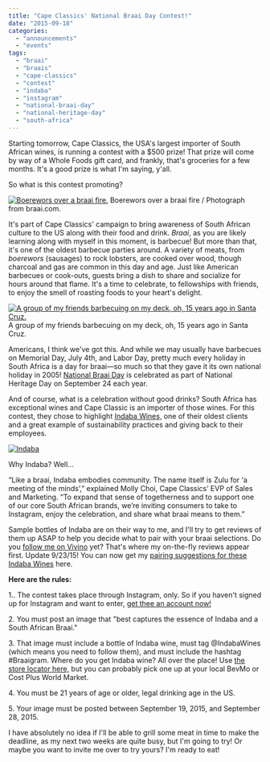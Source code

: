```yaml
---
title: "Cape Classics' National Braai Day Contest!"
date: "2015-09-18"
categories:
  - "announcements"
  - "events"
tags:
  - "braai"
  - "braais"
  - "cape-classics"
  - "contest"
  - "indaba"
  - "instagram"
  - "national-braai-day"
  - "national-heritage-day"
  - "south-africa"
---
```


Starting tomorrow, Cape Classics, the USA's largest importer of South African wines, is running a contest with a $500 prize! That prize will come by way of a Whole Foods gift card, and frankly, that's groceries for a few months. It's a good prize is what I'm saying, y'all.

So what is this contest promoting?




<div class="caption">

[![Boerewors over a braai fire.](http://s3.amazonaws.com/thegourmez-wpmedia/2015/09/Boerewors-500x334.jpg)](http://s3.amazonaws.com/thegourmez-wpmedia/2015/09/Boerewors.jpg) Boerewors over a braai fire / Photograph from braai.com.</div>


It's part of Cape Classics' campaign to bring awareness of South African culture to the US along with their food and drink. _Braai_, as you are likely learning along with myself in this moment, is barbecue! But more than that, it's one of the oldest barbecue parties around. A variety of meats, from _boerewors_ (sausages) to rock lobsters, are cooked over wood, though charcoal and gas are common in this day and age. Just like American barbecues or cook-outs, guests bring a dish to share and socialize for hours around that flame. It's a time to celebrate, to fellowships with friends, to enjoy the smell of roasting foods to your heart's delight.




<div class="caption">

[![A group of my friends barbecuing on my deck, oh, 15 years ago in Santa Cruz.](http://s3.amazonaws.com/thegourmez-wpmedia/2013/06/College_Junior_111.jpg)](http://s3.amazonaws.com/thegourmez-wpmedia/2013/06/College_Junior_111.jpg) A group of my friends barbecuing on my deck, oh, 15 years ago in Santa Cruz.</div>


Americans, I think we've got this. And while we may usually have barbecues on Memorial Day, July 4th, and Labor Day, pretty much every holiday in South Africa is a day for braai—so much so that they gave it its own national holiday in 2005! [National Braai Day](http://braai.com/) is celebrated as part of National Heritage Day on September 24 each year.

And of course, what is a celebration without good drinks? South Africa has exceptional wines and Cape Classic is an importer of those wines. For this contest, they chose to highlight [Indaba Wines,](https://indabawines.com/?age-verified=668cbf477f) one of their oldest clients and a great example of sustainability practices and giving back to their employees.

[![Indaba](http://s3.amazonaws.com/thegourmez-wpmedia/2015/09/Indaba-239x500.jpg)](http://s3.amazonaws.com/thegourmez-wpmedia/2015/09/Indaba.jpg)

Why Indaba? Well...

“Like a braai, Indaba embodies community. The name itself is Zulu for ‘a meeting of the minds’,” explained Molly Choi, Cape Classics’ EVP of Sales and Marketing. “To expand that sense of togetherness and to support one of our core South African brands, we’re inviting consumers to take to Instagram, enjoy the celebration, and share what braai means to them.”

Sample bottles of Indaba are on their way to me, and I'll try to get reviews of them up ASAP to help you decide what to pair with your braai selections. Do you [follow me on Vivino](http://www.vivino.com/users/becca.gom) yet? That's where my on-the-fly reviews appear first. Update 9/23/15! You can now get my [pairing suggestions for these Indaba Wines](http://thegourmez.com/2015/09/22/pairing-suggestions-for-indaba-wines/) here.

**Here are the rules:**

1.. The contest takes place through Instagram, only. So if you haven't signed up for Instagram and want to enter, [get thee an account now!](https://instagram.com/thegourmez/)

2\. You must post an image that "best captures the essence of Indaba and a South African Braai."

3\. That image must include a bottle of Indaba wine, must tag @IndabaWines (which means you need to follow them), and must include the hashtag #Braaigram. Where do you get Indaba wine? All over the place! Use [the store locator here,](https://indabawines.com/store-locator) but you can probably pick one up at your local BevMo or Cost Plus World Market.

4\. You must be 21 years of age or older, legal drinking age in the US.

5\. Your image must be posted between September 19, 2015, and September 28, 2015.

I have absolutely no idea if I'll be able to grill some meat in time to make the deadline, as my next two weeks are quite busy, but I'm going to try! Or maybe you want to invite me over to try yours? I'm ready to eat!
